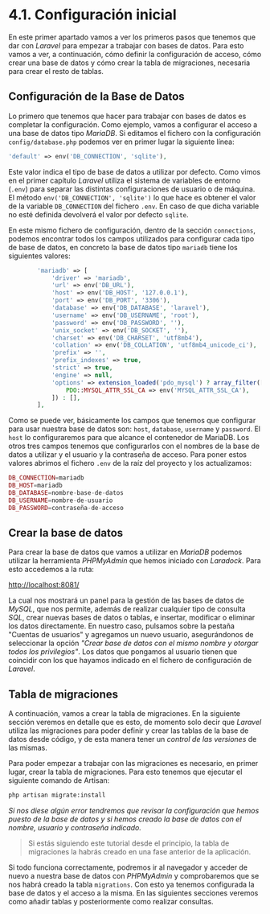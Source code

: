 # 4.1. Configuración inicial

En este primer apartado vamos a ver los primeros pasos que tenemos que dar con _Laravel_ para empezar a trabajar con bases de datos. Para esto vamos a ver, a continuación, cómo definir la configuración de acceso, cómo crear una base de datos y cómo crear la tabla de migraciones, necesaria para crear el resto de tablas.

## Configuración de la Base de Datos

Lo primero que tenemos que hacer para trabajar con bases de datos es completar la configuración. Como ejemplo, vamos a configurar el acceso a una base de datos tipo _MariaDB_. Si editamos el fichero con la configuración `config/database.php` podemos ver en primer lugar la siguiente línea:

```php
'default' => env('DB_CONNECTION', 'sqlite'),
```

Este valor indica el tipo de base de datos a utilizar por defecto. Como vimos en el primer capítulo _Laravel_ utiliza el sistema de variables de entorno (`.env`) para separar las distintas configuraciones de usuario o de máquina. El método `env('DB_CONNECTION', 'sqlite')` lo que hace es obtener el valor de la variable `DB_CONNECTION` del fichero `.env`. En caso de que dicha variable no esté definida devolverá el valor por defecto `sqlite`.

En este mismo fichero de configuración, dentro de la sección `connections`, podemos encontrar todos los campos utilizados para configurar cada tipo de base de datos, en concreto la base de datos tipo `mariadb` tiene los siguientes valores:

```php
        'mariadb' => [
            'driver' => 'mariadb',
            'url' => env('DB_URL'),
            'host' => env('DB_HOST', '127.0.0.1'),
            'port' => env('DB_PORT', '3306'),
            'database' => env('DB_DATABASE', 'laravel'),
            'username' => env('DB_USERNAME', 'root'),
            'password' => env('DB_PASSWORD', ''),
            'unix_socket' => env('DB_SOCKET', ''),
            'charset' => env('DB_CHARSET', 'utf8mb4'),
            'collation' => env('DB_COLLATION', 'utf8mb4_unicode_ci'),
            'prefix' => '',
            'prefix_indexes' => true,
            'strict' => true,
            'engine' => null,
            'options' => extension_loaded('pdo_mysql') ? array_filter([
                PDO::MYSQL_ATTR_SSL_CA => env('MYSQL_ATTR_SSL_CA'),
            ]) : [],
        ],
```

Como se puede ver, básicamente los campos que tenemos que configurar para usar nuestra base de datos son: `host`, `database`, `username` y `password`. El `host` lo configuraremos para que alcance el contenedor de MariaDB. Los otros tres campos tenemos que configurarlos con el nombres de la base de datos a utilizar y el usuario y la contraseña de acceso. Para poner estos valores abrimos el fichero `.env` de la raíz del proyecto y los actualizamos:

```php
DB_CONNECTION=mariadb
DB_HOST=mariadb
DB_DATABASE=nombre-base-de-datos
DB_USERNAME=nombre-de-usuario
DB_PASSWORD=contraseña-de-acceso
```

## Crear la base de datos

Para crear la base de datos que vamos a utilizar en _MariaDB_ podemos utilizar la herramienta _PHPMyAdmin_ que hemos iniciado con _Laradock_. Para esto accedemos a la ruta:

[http://localhost:8081/](http://localhost:8081/)

La cual nos mostrará un panel para la gestión de las bases de datos de _MySQL_, que nos permite, además de realizar cualquier tipo de consulta *SQL*, crear nuevas bases de datos o tablas, e insertar, modificar o eliminar los datos directamente. En nuestro caso, pulsamos sobre la pestaña "Cuentas de usuarios" y agregamos un nuevo usuario, asegurándonos de seleccionar la opción _"Crear base de datos con el mismo nombre y otorgar todos los privilegios"_. Los datos que pongamos al usuario tienen que coincidir con los que hayamos indicado en el fichero de configuración de _Laravel_.

## Tabla de migraciones

A continuación, vamos a crear la tabla de migraciones. En la siguiente sección veremos en detalle que es esto, de momento solo decir que _Laravel_ utiliza las migraciones para poder definir y crear las tablas de la base de datos desde código, y de esta manera tener un _control de las versiones_ de las mismas.

Para poder empezar a trabajar con las migraciones es necesario, en primer lugar, crear la tabla de migraciones. Para esto tenemos que ejecutar el siguiente comando de Artisan:

```bash
php artisan migrate:install
```

_Si nos diese algún error tendremos que revisar la configuración que hemos puesto de la base de datos y si hemos creado la base de datos con el nombre, usuario y contraseña indicado._

> Si estás siguiendo este tutorial desde el principio, la tabla de migraciones la habrás creado en una fase anterior de la aplicación.

Si todo funciona correctamente, podremos ir al navegador y acceder de nuevo a nuestra base de datos con _PHPMyAdmin_ y comprobaremos que se nos habrá creado la tabla `migrations`. Con esto ya tenemos configurada la base de datos y el acceso a la misma. En las siguientes secciones veremos como añadir tablas y posteriormente como realizar consultas.
